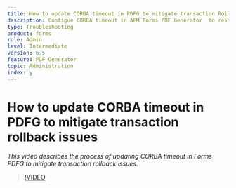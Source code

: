 ```yaml
---
title: How to update CORBA timeout in PDFG to mitigate transaction Rollback issues?
description: Configue CORBA timeout in AEM Forms PDF Generator  to resolve issues related to transaction rollback
type: Troubleshooting
product: forms 
role: Admin 
level: Intermediate
version: 6.5
feature: PDF Generator  
topic: Administration
index: y
---
```


# How to update CORBA timeout in PDFG to mitigate transaction rollback issues

*This video describes the process of updating CORBA timeout in Forms PDFG to mitigate transaction rollback issues.*

>[!VIDEO](https://video.tv.adobe.com/v/335512?quality=9&learn=on)